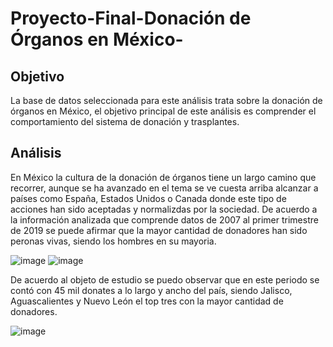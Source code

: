 # Proyecto-Final-Donación de Órganos en México-
## Objetivo
La base de datos seleccionada para este análisis trata sobre la donación de órganos en México, el objetivo principal de este análisis es comprender el comportamiento del sistema de donación y trasplantes.
## Análisis
En México la cultura de la donación de órganos tiene un largo camino que recorrer, aunque se ha avanzado en el tema se ve cuesta arriba alcanzar a países como España, Estados Unidos o Canada donde este tipo de acciones han sido aceptadas y normalizdas por la sociedad.
De acuerdo a la información analizada que comprende datos de 2007 al primer trimestre de 2019 se puede afirmar que la mayor cantidad de donadores han sido peronas vivas, siendo los hombres en su mayoria.

![image](https://github.com/user-attachments/assets/bb10b338-86d3-481e-a65d-79f0e951cd0c)
![image](https://github.com/user-attachments/assets/65bfccc2-5501-49df-a8af-b6e59c0be9c0)

De acuerdo al objeto de estudio se puedo observar que en este periodo se contó con 45 mil donates a lo largo y ancho del país, siendo Jalisco, Aguascalientes y Nuevo León el top tres con la mayor cantidad de donadores.

![image](https://github.com/user-attachments/assets/3d8ddd90-6114-4cf5-8246-9613d546a697)


